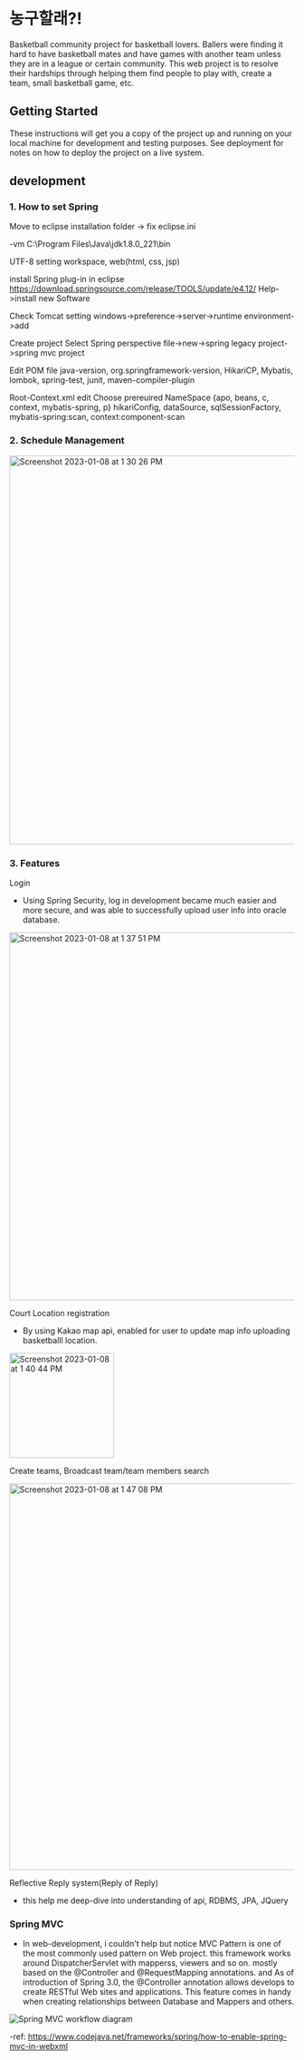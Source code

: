# 농구할래?!

Basketball community project for basketball lovers. Ballers were finding it hard to have basketball mates and have games with another team 
unless they are in a league or certain community. This web project is to resolve their hardships through helping them find people to play with, 
create a team, small basketball game, etc. 

## Getting Started

These instructions will get you a copy of the project up and running on your local machine for development and testing purposes. See deployment for notes on how to deploy the project on a live system.

## development


### 1. How to set Spring

Move to eclipse installation folder -> fix eclipse.ini

-vm
C:\Program Files\Java\jdk1.8.0_221\bin

UTF-8 setting
workspace, web(html, css, jsp)

install Spring plug-in in eclipse
https://download.springsource.com/release/TOOLS/update/e4.12/
Help->install new Software

Check Tomcat setting
windows->preference->server->runtime environment->add

Create project
Select Spring perspective
file->new->spring legacy project->spring mvc project

Edit POM file
java-version, org.springframework-version, HikariCP, Mybatis, lombok, spring-test, junit, maven-compiler-plugin

Root-Context.xml edit
Choose prereuired NameSpace {apo, beans, c, context, mybatis-spring, p}
hikariConfig, dataSource, sqlSessionFactory, mybatis-spring:scan, context:component-scan

### 2. Schedule Management

<img width="686" alt="Screenshot 2023-01-08 at 1 30 26 PM" src="https://user-images.githubusercontent.com/56284745/211180506-0b5b10f0-7bcc-4547-abf8-654624c73fb2.png">

### 3. Features

Login
- Using Spring Security, log in development became much easier and more secure, and was able to successfully upload user info into oracle database.

<img width="649" alt="Screenshot 2023-01-08 at 1 37 51 PM" src="https://user-images.githubusercontent.com/56284745/211180631-6b10fcc9-8ed0-4e4a-b1fb-09030b40abd6.png">

Court Location registration
- By using Kakao map api, enabled for user to update map info uploading basketballl location.

<img width="185" alt="Screenshot 2023-01-08 at 1 40 44 PM" src="https://user-images.githubusercontent.com/56284745/211180790-b579537b-477c-4f2a-a789-d93a9a695c19.png">

Create teams, Broadcast team/team members search

<img width="682" alt="Screenshot 2023-01-08 at 1 47 08 PM" src="https://user-images.githubusercontent.com/56284745/211180842-04bbce3d-ef9d-4496-b43f-c6d89989c4fe.png">

Reflective Reply system(Reply of Reply)
- this help me deep-dive into understanding of api, RDBMS, JPA, JQuery

### Spring MVC

- In web-development, i couldn't help but notice MVC Pattern is one of the most commonly used pattern on Web project. 
this framework works around DispatcherServlet with mapperss, viewers and so on. mostly based on the @Controller and @RequestMapping annotations. and As of introduction of Spring 3.0, the @Controller annotation allows develops to create RESTful Web sites and applications. This feature comes in handy when creating relationships between Database and Mappers and others.


![Spring MVC workflow diagram](https://user-images.githubusercontent.com/56284745/211181322-4eda546e-54ef-4620-abbd-6e8cc89eb914.png)

-ref: https://www.codejava.net/frameworks/spring/how-to-enable-spring-mvc-in-webxml
